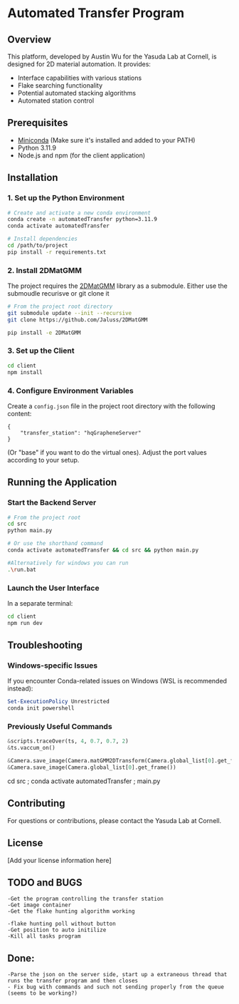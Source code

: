 # Automated Transfer Program

## Overview
This platform, developed by Austin Wu for the Yasuda Lab at Cornell, is designed for 2D material automation. It provides:
- Interface capabilities with various stations
- Flake searching functionality
- Potential automated stacking algorithms
- Automated station control

## Prerequisites
- [Miniconda](https://docs.conda.io/en/latest/miniconda.html) (Make sure it's installed and added to your PATH)
- Python 3.11.9
- Node.js and npm (for the client application)

## Installation

### 1. Set up the Python Environment
```bash
# Create and activate a new conda environment
conda create -n automatedTransfer python=3.11.9
conda activate automatedTransfer

# Install dependencies
cd /path/to/project
pip install -r requirements.txt
```

### 2. Install 2DMatGMM
The project requires the [2DMatGMM](https://github.com/Jaluus/2DMatGMM) library as a submodule. Either use the submoudle recurisve or git clone it
```bash
# From the project root directory
git submodule update --init --recursive
git clone https://github.com/Jaluss/2DMatGMM

pip install -e 2DMatGMM
```

### 3. Set up the Client
```bash
cd client
npm install
```

### 4. Configure Environment Variables
Create a `config.json` file in the project root directory with the following content:
```plaintext
{
    "transfer_station": "hqGrapheneServer"
}
```
(Or "base" if you want to do the virtual ones). Adjust the port values according to your setup.

## Running the Application

### Start the Backend Server
```bash
# From the project root
cd src
python main.py

# Or use the shorthand command
conda activate automatedTransfer && cd src && python main.py

#Alternatively for windows you can run 
.\run.bat
```

### Launch the User Interface
In a separate terminal:
```bash
cd client
npm run dev
```

## Troubleshooting

### Windows-specific Issues
If you encounter Conda-related issues on Windows (WSL is recommended instead):
```powershell
Set-ExecutionPolicy Unrestricted
conda init powershell
```

### Previously Useful Commands
```python
&scripts.traceOver(ts, 4, 0.7, 0.7, 2)
&ts.vaccum_on()

&Camera.save_image(Camera.matGMM2DTransform(Camera.global_list[0].get_frame()))
&Camera.save_image(Camera.global_list[0].get_frame())
```

cd src ; conda activate automatedTransfer ; main.py 
## Contributing
For questions or contributions, please contact the Yasuda Lab at Cornell.

## License
[Add your license information here]

## TODO and BUGS
    -Get the program controlling the transfer station
    -Get image container
    -Get the flake hunting algorithm working
    
    -flake hunting poll without button
    -Get position to auto initilize
    -Kill all tasks program
## Done:
    -Parse the json on the server side, start up a extraneous thread that runs the transfer program and then closes
    - Fix bug with commands and such not sending properly from the queue (seems to be working?)

